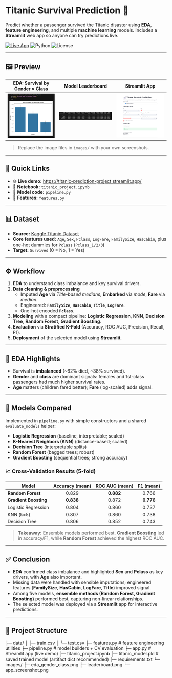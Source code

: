 # Titanic Survival Prediction 🚢

Predict whether a passenger survived the Titanic disaster using **EDA**, **feature engineering**, and multiple **machine learning** models. Includes a **Streamlit** web app so anyone can try predictions live.

<p align="left">
  <a href="https://titanic-prediction-project.streamlit.app/"><img alt="Live App" src="https://img.shields.io/badge/Live%20Demo-Streamlit-FF4B4B?logo=streamlit&logoColor=white"></a>
  <img alt="Python" src="https://img.shields.io/badge/Python-3.10%20|%203.11-blue">
  <img alt="License" src="https://img.shields.io/badge/License-MIT-green">
</p>

---

## 🖼️ Preview

| EDA: Survival by Gender × Class | Model Leaderboard | Streamlit App |
|---|---|---|
| <img src="images/eda_class.png" alt="EDA gender x class" width="260"/> | <img src="images/leaderboard.png" alt="Leaderboard" width="260"/> | <img src="images/app_screenshot.png" alt="App screenshot" width="260"/> |

> Replace the image files in `images/` with your own screenshots.

---

## 🔗 Quick Links

- 🌐 **Live demo:** https://titanic-prediction-project.streamlit.app/  
- 📓 **Notebook:** `titanic_project.ipynb`  
- 🧠 **Model code:** `pipeline.py`  
- 🧩 **Features:** `features.py`

---

## 📊 Dataset

- **Source:** [Kaggle Titanic Dataset](https://www.kaggle.com/c/titanic)  
- **Core features used:** `Age`, `Sex`, `Pclass`, `LogFare`, `FamilySize`, `HasCabin`, plus one-hot dummies for `Pclass` (`Pclass_1/2/3`)  
- **Target:** `Survived` (0 = No, 1 = Yes)

---

## ⚙️ Workflow

1. **EDA** to understand class imbalance and key survival drivers.  
2. **Data cleaning & preprocessing**  
   - Imputed **Age** via *Title-based medians*, **Embarked** via *mode*, **Fare** via *median*.  
   - Engineered: **`FamilySize`**, **`HasCabin`**, **`Title`**, **`LogFare`**.  
   - One-hot encoded **`Pclass`**.  
3. **Modeling** with a compact pipeline: **Logistic Regression**, **KNN**, **Decision Tree**, **Random Forest**, **Gradient Boosting**.  
4. **Evaluation** via **Stratified K-Fold** (Accuracy, ROC AUC, Precision, Recall, F1).  
5. **Deployment** of the selected model using **Streamlit**.

---

## 🔎 EDA Highlights

- Survival is **imbalanced** (~62% died, ~38% survived).  
- **Gender** and **class** are dominant signals: females and 1st-class passengers had much higher survival rates.  
- **Age** matters (children fared better); **Fare** (log-scaled) adds signal.

---

## 🤖 Models Compared

Implemented in `pipeline.py` with simple constructors and a shared `evaluate_models` helper:

- **Logistic Regression** (baseline, interpretable; scaled)  
- **K-Nearest Neighbors (KNN)** (distance-based; scaled)  
- **Decision Tree** (interpretable splits)  
- **Random Forest** (bagged trees; robust)  
- **Gradient Boosting** (sequential trees; strong accuracy)

### 📈 Cross-Validation Results (5-fold)

| Model               | Accuracy (mean) | ROC AUC (mean) | F1 (mean) |
|---------------------|:---------------:|:--------------:|:---------:|
| **Random Forest**   | 0.829           | **0.882**      | 0.766     |
| **Gradient Boosting** | **0.838**     | 0.872          | **0.776** |
| Logistic Regression | 0.804           | 0.860          | 0.737     |
| KNN (k=5)           | 0.807           | 0.860          | 0.738     |
| Decision Tree       | 0.806           | 0.852          | 0.743     |

> **Takeaway:** Ensemble models performed best. **Gradient Boosting** led in accuracy/F1, while **Random Forest** achieved the highest ROC AUC.

---

## ✅ Conclusion

- **EDA** confirmed class imbalance and highlighted **Sex** and **Pclass** as key drivers, with **Age** also important.  
- Missing data were handled with sensible imputations; engineered features (**FamilySize**, **HasCabin**, **LogFare**, **Title**) improved signal.  
- Among five models, **ensemble methods (Random Forest, Gradient Boosting)** performed best, capturing non-linear relationships.  
- The selected model was deployed via a **Streamlit** app for interactive predictions.

---

## 🧩 Project Structure

├─ data/
│ ├─ train.csv
│ └─ test.csv
├─ features.py # feature engineering utilities
├─ pipeline.py # model builders + CV evaluation
├─ app.py # Streamlit app (live demo)
├─ titanic_project.ipynb
├─ titanic_model.pkl # saved trained model (artifact dict recommended)
├─ requirements.txt
└─ images/
├─ eda_gender_class.png
├─ leaderboard.png
└─ app_screenshot.png